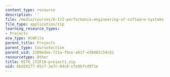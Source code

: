 ```yaml
---
content_type: resource
description: ''
file: /media/courses/6-172-performance-engineering-of-software-systems-fall-2018/6bd2817785cf3e7c04c8cfe9b7cd9f1e_MIT6_172F18-project1.zip
file_type: application/zip
learning_resource_types:
- Projects
ocw_type: OCWFile
parent_title: Projects
parent_type: CourseSection
parent_uid: 2109edee-721a-f9ce-a61f-e50482c54cb1
resourcetype: Other
title: MIT6_172F18-project1.zip
uid: 6bd28177-85cf-3e7c-04c8-cfe9b7cd9f1e
---
```

